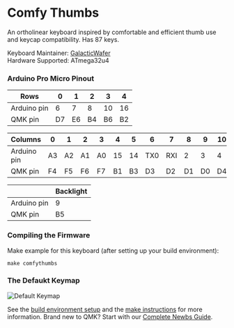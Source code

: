 # Comfy Thumbs

An ortholinear keyboard inspired by comfortable and efficient thumb use and keycap compatibility. Has 87 keys.

Keyboard Maintainer: [GalacticWafer](https://github.com/GalacticWafer)  
Hardware Supported: ATmega32u4  

### Arduino Pro Micro Pinout

| Rows        | 0  | 1  | 2  | 3  | 4  |
|-------------|----|----|----|----|----|
| Arduino pin | 6  | 7  | 8  | 10 | 16 |
| QMK pin     | D7 | E6 | B4 | B6 | B2 |

| Columns     | 0  | 1  | 2  | 3  | 4  | 5  | 6   | 7   | 8  | 9  | 10 | 11 |
|-------------|----|----|----|----|----|----|-----|-----|----|----|----|----|
| Arduino pin | A3 | A2 | A1 | A0 | 15 | 14 | TX0 | RXI | 2  | 3  | 4  | 5  |
| QMK pin     | F4 | F5 | F6 | F7 | B1 | B3 | D3  | D2  | D1 | D0 | D4 | C6 |

|             | Backlight |
|-------------|-----------|
| Arduino pin | 9         |
| QMK pin     | B5        |

### Compiling the Firmware

Make example for this keyboard (after setting up your build environment):

    make comfythumbs

### The Defaukt Keymap

![Default Keymap](https://imgur.com/gallery/3Wbox9I)

See the [build environment setup](https://docs.qmk.fm/#/getting_started_build_tools) and the [make instructions](https://docs.qmk.fm/#/getting_started_make_guide) for more information. Brand new to QMK? Start with our [Complete Newbs Guide](https://docs.qmk.fm/#/newbs).
